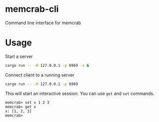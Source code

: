 # memcrab-cli

Command line interface for memcrab

# Usage

Start a server
```bash
cargo run -- -H 127.0.0.1 -p 6969 -s &
```

Connect client to a running server
```bash
cargo run -- -H 127.0.0.1 -p 6969
```

This will start an interactive session. You can use `get` and `set` commands.

```
memcrab> set x 1 2 3 
memcrab> get x
x: [1, 2, 3]
memcrab> 
```
